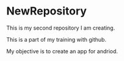 # NewRepository
This is my second repository I am creating.

This is a part of my training with github.

My objective is to create an app for andriod.
